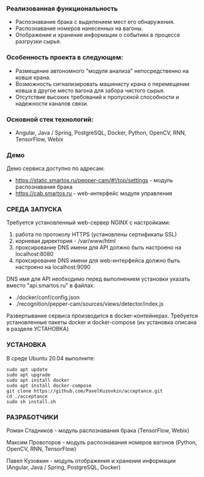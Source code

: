 ### Реализованная функциональность
* Распознавание брака с выделением мест его обнаружения.
* Распознавание номеров нанесенных на вагоны.
* Отображение и хранение информации о событиях в процессе разгрузки сырья.

### Особенность проекта в следующем:
* Размещение автономного "модуля анализа" непосредственно на ковше крана.
* Возможность сигнализировать машинисту крана о перемещении ковша в другое место вагона для забора чистого сырья.
* Отсутствие высоких требований к пропускной способности и надежности каналов связи.

### Основной стек технологий:
* Angular, Java / Spring, PostgreSQL, Docker, Python, OpenCV, RNN, TensorFlow, Webix

### Демо
Демо сервиса доступно по адресам:
* https://static.smartos.ru/pepper-cam/#!/top/settings - модуль распознавания брака
* https://cab.smartos.ru - web-интерфейс модуля управления

### СРЕДА ЗАПУСКА
Требуется установленный web-сервер NGINX с настройками:
1. работа по протоколу HTTPS (установлены сертификаты SSL)
2. корневая директория - /var/www/html
3. проксирование DNS имени для API должно быть настроено на localhost:8080
4. проксирование DNS имени для web-интерфейса должно быть настроено на localhost:9090

DNS имя для API необходимо перед выполнением установки указать вместо "api.smartos.ru" в файлах:
* ./docker/conf/config.json
* ./recognition/pepper-cam/sources/views/detector/index.js

Развертывание сервиса производится в docker-контейнерах.
Требуется установленные пакеты docker и docker-compose (их установка описана в разделе УСТАНОВКА)

### УСТАНОВКА
В среде Ubuntu 20.04 выполните:

```
sudo apt update
sudo apt upgrade
sudo apt install docker
sudo apt install docker-compose
git clone https://github.com/PavelKuzovkin/acceptance.git
cd ./acceptance
sudo sh install.sh
```

### РАЗРАБОТЧИКИ
Роман Стадников - модуль распознавания брака (TensorFlow, Webix)

Максим Провоторов - модуль распознавания номеров вагонов (Python, OpenCV, RNN, TensorFlow)

Павел Кузовкин - модуль отображения и хранения информации (Angular, Java / Spring, PostgreSQL, Docker)

